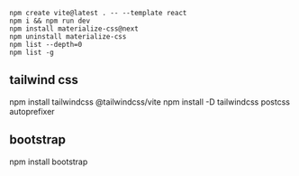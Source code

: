 ```
npm create vite@latest . -- --template react
npm i && npm run dev
npm install materialize-css@next
npm uninstall materialize-css
npm list --depth=0 
npm list -g
```
## tailwind css
npm install tailwindcss @tailwindcss/vite
npm install -D tailwindcss postcss autoprefixer

## bootstrap
npm install bootstrap